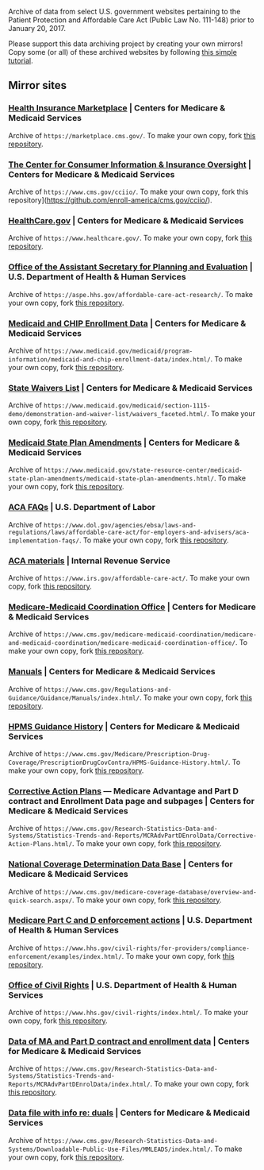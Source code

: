 Archive of data from select U.S. government websites pertaining to the Patient Protection and Affordable Care Act (Public Law No. 111-148) prior to January 20, 2017.

Please support this data archiving project by creating your own mirrors! Copy some (or all) of these archived websites by following [this simple tutorial](http://bit.ly/2pB0EbH).

## Mirror sites

### [Health Insurance Marketplace](http://enroll-america.github.io/marketplace.cms.gov/) | Centers for Medicare & Medicaid Services
Archive of `https://marketplace.cms.gov/`. To make your own copy, fork [this repository](https://github.com/enroll-america/marketplace.cms.gov).

### [The Center for Consumer Information & Insurance Oversight](http://enroll-america.github.io/cms.gov/cciio/) | Centers for Medicare & Medicaid Services
Archive of `https://www.cms.gov/cciio/`. To make your own copy, fork this repository](https://github.com/enroll-america/cms.gov/cciio/).

### [HealthCare.gov](http://enroll-america.github.io/healthcare.gov/) | Centers for Medicare & Medicaid Services
Archive of `https://www.healthcare.gov/`. To make your own copy, fork [this repository](https://github.com/enroll-america/healthcare.gov/).

### [Office of the Assistant Secretary for Planning and Evaluation](http://enroll-america.github.io/aspe.hhs.gov/affordable-care-act-research/) | U.S. Department of Health & Human Services
Archive of `https://aspe.hhs.gov/affordable-care-act-research/`. To make your own copy, fork [this repository](https://github.com/enroll-america/aspe.hhs.gov/affordable-care-act-research/).

### [Medicaid and CHIP Enrollment Data](http://enroll-america.github.io/medicaid.gov/medicaid/program-information/medicaid-and-chip-enrollment-data/index.html/) | Centers for Medicare & Medicaid Services
Archive of `https://www.medicaid.gov/medicaid/program-information/medicaid-and-chip-enrollment-data/index.html/`. To make your own copy, fork [this repository](https://github.com/enroll-america/medicaid.gov/medicaid/program-information/medicaid-and-chip-enrollment-data/index.html/).

### [State Waivers List](http://enroll-america.github.io/medicaid.gov/medicaid/section-1115-demo/demonstration-and-waiver-list/waivers_faceted.html/) | Centers for Medicare & Medicaid Services
Archive of `https://www.medicaid.gov/medicaid/section-1115-demo/demonstration-and-waiver-list/waivers_faceted.html/`. To make your own copy, fork [this repository](https://github.com/enroll-america/medicaid.gov/medicaid/section-1115-demo/demonstration-and-waiver-list/waivers_faceted.html/).

### [Medicaid State Plan Amendments](http://enroll-america.github.io/medicaid.gov/state-resource-center/medicaid-state-plan-amendments/medicaid-state-plan-amendments.html/) | Centers for Medicare & Medicaid Services
Archive of `https://www.medicaid.gov/state-resource-center/medicaid-state-plan-amendments/medicaid-state-plan-amendments.html/`. To make your own copy, fork [this repository](https://github.com/enroll-america/medicaid.gov/state-resource-center/medicaid-state-plan-amendments/medicaid-state-plan-amendments.html/).

### [ACA FAQs](http://enroll-america.github.io/dol.gov/agencies/ebsa/laws-and-regulations/laws/affordable-care-act/for-employers-and-advisers/aca-implementation-faqs/) | U.S. Department of Labor
Archive of `https://www.dol.gov/agencies/ebsa/laws-and-regulations/laws/affordable-care-act/for-employers-and-advisers/aca-implementation-faqs/`. To make your own copy, fork [this repository](https://github.com/enroll-america/dol.gov/agencies/ebsa/laws-and-regulations/laws/affordable-care-act/for-employers-and-advisers/aca-implementation-faqs/).

### [ACA materials](http://enroll-america.github.io/irs.gov/affordable-care-act/) | Internal Revenue Service
Archive of `https://www.irs.gov/affordable-care-act/`. To make your own copy, fork [this repository](https://github.com/enroll-america/irs.gov/affordable-care-act/).

### [Medicare-Medicaid Coordination Office](http://enroll-america.github.io/cms.gov/medicare-medicaid-coordination/medicare-and-medicaid-coordination/medicare-medicaid-coordination-office/) | Centers for Medicare & Medicaid Services
Archive of `https://www.cms.gov/medicare-medicaid-coordination/medicare-and-medicaid-coordination/medicare-medicaid-coordination-office/`. To make your own copy, fork [this repository](https://github.com/enroll-america/cms.gov/medicare-medicaid-coordination/medicare-and-medicaid-coordination/medicare-medicaid-coordination-office/).

### [Manuals](http://enroll-america.github.io/cms.gov/Regulations-and-Guidance/Guidance/Manuals/index.html/) | Centers for Medicare & Medicaid Services
Archive of `https://www.cms.gov/Regulations-and-Guidance/Guidance/Manuals/index.html/`. To make your own copy, fork [this repository](https://github.com/enroll-america/cms.gov/Regulations-and-Guidance/Guidance/Manuals/index.html/).

### [HPMS Guidance History](http://enroll-america.github.io/cms.gov/Medicare/Prescription-Drug-Coverage/PrescriptionDrugCovContra/HPMS-Guidance-History.html/) | Centers for Medicare & Medicaid Services
Archive of `https://www.cms.gov/Medicare/Prescription-Drug-Coverage/PrescriptionDrugCovContra/HPMS-Guidance-History.html/`. To make your own copy, fork [this repository](https://github.com/enroll-america/cms.gov/Medicare/Prescription-Drug-Coverage/PrescriptionDrugCovContra/HPMS-Guidance-History.html/).

### [Corrective Action Plans](http://enroll-america.github.io/cms.gov/Research-Statistics-Data-and-Systems/Statistics-Trends-and-Reports/MCRAdvPartDEnrolData/Corrective-Action-Plans.html/) — Medicare Advantage and Part D contract and Enrollment Data page and subpages | Centers for Medicare & Medicaid Services
Archive of `https://www.cms.gov/Research-Statistics-Data-and-Systems/Statistics-Trends-and-Reports/MCRAdvPartDEnrolData/Corrective-Action-Plans.html/`. To make your own copy, fork [this repository](https://github.com/enroll-america/cms.gov/Research-Statistics-Data-and-Systems/Statistics-Trends-and-Reports/MCRAdvPartDEnrolData/Corrective-Action-Plans.html/).

### [National Coverage Determination Data Base](http://enroll-america.github.io/cms.gov/medicare-coverage-database/overview-and-quick-search.aspx/) | Centers for Medicare & Medicaid Services
Archive of `https://www.cms.gov/medicare-coverage-database/overview-and-quick-search.aspx/`. To make your own copy, fork [this repository](https://github.com/enroll-america/cms.gov/medicare-coverage-database/overview-and-quick-search.aspx/).

### [Medicare Part C and D enforcement actions](http://enroll-america.github.io/hhs.gov/civil-rights/for-providers/compliance-enforcement/examples/index.html/) | U.S. Department of Health & Human Services
Archive of `https://www.hhs.gov/civil-rights/for-providers/compliance-enforcement/examples/index.html/`. To make your own copy, fork [this repository](https://github.com/enroll-america/hhs.gov/civil-rights/for-providers/compliance-enforcement/examples/index.html/).

### [Office of Civil Rights](http://enroll-america.github.io/hhs.gov/civil-rights/index.html/) | U.S. Department of Health & Human Services
Archive of `https://www.hhs.gov/civil-rights/index.html/`. To make your own copy, fork [this repository](https://github.com/enroll-america/hhs.gov/civil-rights/index.html/).

### [Data of MA and Part D contract and enrollment data](http://enroll-america.github.io/cms.gov/Research-Statistics-Data-and-Systems/Statistics-Trends-and-Reports/MCRAdvPartDEnrolData/index.html/) | Centers for Medicare & Medicaid Services
Archive of `https://www.cms.gov/Research-Statistics-Data-and-Systems/Statistics-Trends-and-Reports/MCRAdvPartDEnrolData/index.html/`.  To make your own copy, fork [this repository](https://github.com/enroll-america/cms.gov/Research-Statistics-Data-and-Systems/Statistics-Trends-and-Reports/MCRAdvPartDEnrolData/index.html/).

### [Data file with info re: duals](http://enroll-america.github.io/cms.gov/Research-Statistics-Data-and-Systems/Downloadable-Public-Use-Files/MMLEADS/index.html/) | Centers for Medicare & Medicaid Services
Archive of `https://www.cms.gov/Research-Statistics-Data-and-Systems/Downloadable-Public-Use-Files/MMLEADS/index.html/`. To make your own copy, fork [this repository](https://github.com/enroll-america/cms.gov/Research-Statistics-Data-and-Systems/Downloadable-Public-Use-Files/MMLEADS/index.html/).
